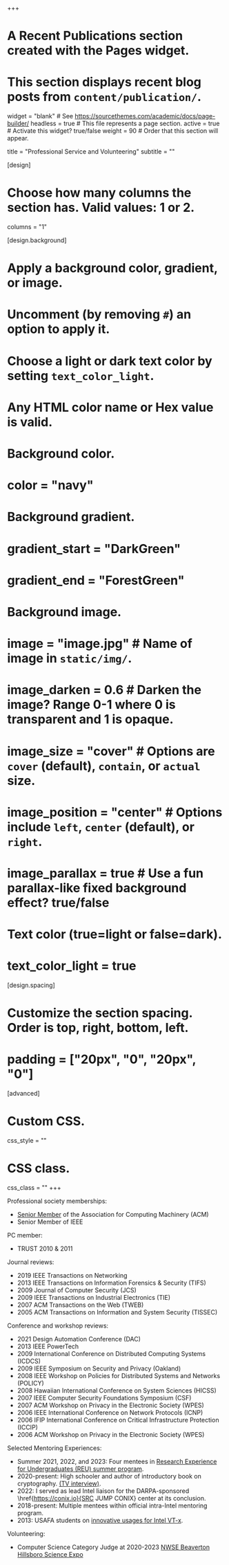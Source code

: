 +++
# A Recent Publications section created with the Pages widget.
# This section displays recent blog posts from `content/publication/`.

widget = "blank"  # See https://sourcethemes.com/academic/docs/page-builder/
headless = true  # This file represents a page section.
active = true  # Activate this widget? true/false
weight = 90  # Order that this section will appear.

title = "Professional Service and Volunteering"
subtitle = ""

[design]
  # Choose how many columns the section has. Valid values: 1 or 2.
  columns = "1"

[design.background]
  # Apply a background color, gradient, or image.
  #   Uncomment (by removing `#`) an option to apply it.
  #   Choose a light or dark text color by setting `text_color_light`.
  #   Any HTML color name or Hex value is valid.

  # Background color.
  # color = "navy"
  
  # Background gradient.
  # gradient_start = "DarkGreen"
  # gradient_end = "ForestGreen"
  
  # Background image.
  # image = "image.jpg"  # Name of image in `static/img/`.
  # image_darken = 0.6  # Darken the image? Range 0-1 where 0 is transparent and 1 is opaque.
  # image_size = "cover"  #  Options are `cover` (default), `contain`, or `actual` size.
  # image_position = "center"  # Options include `left`, `center` (default), or `right`.
  # image_parallax = true  # Use a fun parallax-like fixed background effect? true/false
  
  # Text color (true=light or false=dark).
  # text_color_light = true

[design.spacing]
  # Customize the section spacing. Order is top, right, bottom, left.
  # padding = ["20px", "0", "20px", "0"]

[advanced]
 # Custom CSS. 
 css_style = ""
 
 # CSS class.
 css_class = ""
+++

Professional society memberships:
 - [Senior Member](https://awards.acm.org/award_winners/lemay_0552118) of the Association for Computing Machinery (ACM)
 - Senior Member of IEEE

PC member:
 - TRUST 2010 & 2011

Journal reviews:
 - 2019 IEEE Transactions on Networking
 - 2013 IEEE Transactions on Information Forensics & Security (TIFS)
 - 2009 Journal of Computer Security (JCS)
 - 2009 IEEE Transactions on Industrial Electronics (TIE)
 - 2007 ACM Transactions on the Web (TWEB)
 - 2005 ACM Transactions on Information and System Security (TISSEC)

Conference and workshop reviews:
 - 2021 Design Automation Conference (DAC)
 - 2013 IEEE PowerTech
 - 2009 International Conference on Distributed Computing Systems (ICDCS)
 - 2009 IEEE Symposium on Security and Privacy (Oakland)
 - 2008 IEEE Workshop on Policies for Distributed Systems and Networks (POLICY)
 - 2008 Hawaiian International Conference on System Sciences (HICSS)
 - 2007 IEEE Computer Security Foundations Symposium (CSF)
 - 2007 ACM Workshop on Privacy in the Electronic Society (WPES)
 - 2006 IEEE International Conference on Network Protocols (ICNP)
 - 2006 IFIP International Conference on Critical Infrastructure Protection (ICCIP)
 - 2006 ACM Workshop on Privacy in the Electronic Society (WPES)

Selected Mentoring Experiences:
 - Summer 2021, 2022, and 2023: Four mentees in [Research Experience for Undergraduates (REU) summer program](https://ece.princeton.edu/news/princeton-and-intel-join-forces-create-more-inclusive-research-career-pipeline).
 - 2020-present: High schooler and author of introductory book on cryptography. [(TV interview)](https://www.kgw.com/article/news/local/beaverton-student-publishes-book-on-cryptography/283-b00c6f67-79c5-4d60-990a-6e43ae94f863).
 - 2022: I served as lead Intel liaison for the DARPA-sponsored \href{https://conix.io}{SRC JUMP CONIX} center at its conclusion.
 - 2018-present: Multiple mentees within official intra-Intel mentoring program.
 - 2013: USAFA students on [innovative usages for Intel VT-x](https://apps.dtic.mil/sti/tr/pdf/ADA591718.pdf).

Volunteering:
 - Computer Science Category Judge at 2020-2023 [NWSE Beaverton Hillsboro Science Expo](http://beavhillsciexpo.weebly.com/)
